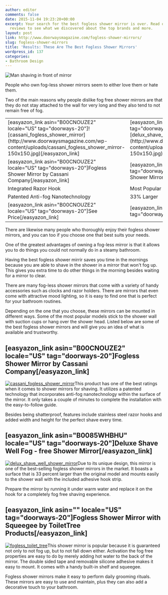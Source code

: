 ```yaml
---
author: editor
comments: false
date: 2015-11-04 19:23:20+00:00
excerpt: Your search for the best fogless shower mirror is over. Read our consumer
  reviews to see what we discovered about the top brands and more.
layout: post
link: http://www.doorwaysmagazine.com/fogless-shower-mirrors/
slug: fogless-shower-mirrors
title: 'Results: These Are The Best Fogless Shower Mirrors'
wordpress_id: 137
categories:
- Bathroom Design
---
```


![Man shaving in front of mirror](http://www.doorwaysmagazine.com/wp-content/uploads/fogless_shower_mirror_reviews.jpg)

People who own fog-less shower mirrors seem to either love them or hate them.

Two of the main reasons why people dislike fog free shower mirrors are that they do not stay attached to the wall for very long and they also tend to not remain free of fog.
<table >
<tbody >
<tr >

<td >[easyazon_link asin="B00CNOUZE2" locale="US" tag="doorways-20"]![cassani_fogless_shower_mirror](http://www.doorwaysmagazine.com/wp-content/uploads/cassani_fogless_shower_mirror-150x150.jpg)[/easyazon_link]
</td>

<td >[easyazon_link asin="B0085WHBHU" locale="US" tag="doorways-20"]![delux_shave_well_shower_mirror](http://www.doorwaysmagazine.com/wp-content/uploads/delux_shave_well_shower_mirror-150x150.jpg)[/easyazon_link]
</td>

<td >[easyazon_link asin="B003BQ6QXK" locale="US" tag="doorways-20"]![fogless_toilet_tree](http://www.doorwaysmagazine.com/wp-content/uploads/fogless_toilet_tree-150x150.jpg)[/easyazon_link]
</td>

<td >[easyazon_link asin="B00XMJNH88" locale="US" tag="doorways-20"]![no_fog_mirror_upper_west](http://www.doorwaysmagazine.com/wp-content/uploads/no_fog_mirror_upper_west-150x150.jpg)[/easyazon_link]
</td>
</tr>
<tr >

<td >[easyazon_link asin="B00CNOUZE2" locale="US" tag="doorways-20"]Fogless Shower Mirror by Cassani Company[/easyazon_link]
</td>

<td >[easyazon_link asin="B0085WHBHU" locale="US" tag="doorways-20"]Deluxe Shave Well Fog-Free Shower Mirror[/easyazon_link]
</td>

<td >[easyazon_link asin="B003BQ6QXK" locale="US" tag="doorways-20"]Fogless Shower Mirror with Squeegee by ToiletTree Products[/easyazon_link]
</td>

<td >[easyazon_link asin="B00XMJNH88" locale="US" tag="doorways-20"]No Fog Shower Mirror by Upper West Collection[/easyazon_link]
</td>
</tr>
<tr >

<td >Integrated Razor Hook
</td>

<td >Most Popular
</td>

<td >Multiple Color Choices
</td>

<td >#1 New Release on Amazon
</td>
</tr>
<tr >

<td >Patented Anti-fog Nanotechnology
</td>

<td >33% Larger
</td>

<td >Easy Mounting to Shower Wall
</td>

<td >Flexible Arm
</td>
</tr>
<tr >

<td >[easyazon_link asin="B00CNOUZE2" locale="US" tag="doorways-20"]See Price[/easyazon_link]
</td>

<td >[easyazon_link asin="B0085WHBHU" locale="US" tag="doorways-20"]See Price[/easyazon_link]
</td>

<td >[easyazon_link asin="B003BQ6QXK" locale="US" tag="doorways-20"]See Price[/easyazon_link]
</td>

<td >[easyazon_link asin="B00XMJNH88" locale="US" tag="doorways-20"]See Price[/easyazon_link]
</td>
</tr>
</tbody>
</table>
There are likewise many people who thoroughly enjoy their fogless shower mirrors, and you can too if you choose one that best suits your needs.

One of the greatest advantages of owning a fog-less mirror is that it allows you to do things you could not normally do in a steamy bathroom.

Having the best fogless shower mirrir saves you time in the mornings because you are able to shave in the shower in a mirror that won't fog up. This gives you extra time to do other things in the morning besides waiting for a mirror to clear.

There are many fog-less shower mirrors that come with a variety of handy accessories such as clocks and razor holders. There are mirrors that even come with attractive mood lighting, so it is easy to find one that is perfect for your bathroom routines.

Depending on the one that you choose, these mirrors can be mounted in different ways. Some of the most popular models stick to the shower wall with suction cups or hang over the shower head. Listed below are some of the best fogless shower mirrors and will give you an idea of what is available and trustworthy.



## [easyazon_link asin="B00CNOUZE2" locale="US" tag="doorways-20"]Fogless Shower Mirror by Cassani Company[/easyazon_link]


[![cassani_fogless_shower_mirror](http://www.doorwaysmagazine.com/wp-content/uploads/cassani_fogless_shower_mirror-150x150.jpg)](http://www.doorwaysmagazine.com/wp-content/uploads/cassani_fogless_shower_mirror.jpg)This product has one of the best ratings when it comes to shower mirrors for shaving. It utilizes a patented technology that incorporates anti-fog nanotechnology within the surface of the mirror. It only takes a couple of minutes to complete the installation with the easy-to-follow guide.

Besides being shatterproof, features include stainless steel razor hooks and added width and height for the perfect shave every time.



## [easyazon_link asin="B0085WHBHU" locale="US" tag="doorways-20"]Deluxe Shave Well Fog - free Shower Mirror[/easyazon_link]


[![delux_shave_well_shower_mirror](http://www.doorwaysmagazine.com/wp-content/uploads/delux_shave_well_shower_mirror-150x150.jpg)](http://www.doorwaysmagazine.com/wp-content/uploads/delux_shave_well_shower_mirror.jpg)Due to its unique design, this mirror is one of the best-selling fogless shower mirrors in the market. It boasts a surface that is 33 percent larger than the original model and mounts easily to the shower wall with the included adhesive hook strip.

Prepare the mirror by running it under warm water and replace it on the hook for a completely fog free shaving experience.



## [easyazon_link asin="" locale="US" tag="doorways-20"]Fogless Shower Mirror with Squeegee by ToiletTree Products[/easyazon_link]


[![fogless_toilet_tree](http://www.doorwaysmagazine.com/wp-content/uploads/fogless_toilet_tree-150x150.jpg)](http://www.doorwaysmagazine.com/wp-content/uploads/fogless_toilet_tree.jpg)This shower mirror is popular because it is guaranteed not only to not fog up, but to not fall down either. Activation the fog free properties are easy to do by merely adding hot water to the back of the mirror. The double sided tape and removable silicone adhesive makes it easy to mount. It comes with a handy built-in shelf and squeegee.

Fogless shower mirrors make it easy to perform daily grooming rituals. These mirrors are easy to use and maintain, plus they can also add a decorative touch to your bathroom.
